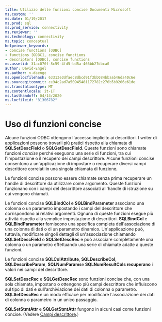```yaml
---
title: Utilizzo delle funzioni concise Documenti Microsoft
ms.custom: ''
ms.date: 01/19/2017
ms.prod: sql
ms.prod_service: connectivity
ms.reviewer: ''
ms.technology: connectivity
ms.topic: conceptual
helpviewer_keywords:
- concise functions [ODBC]
- functions [ODBC], concise functions
- descriptors [ODBC], concise functions
ms.assetid: 31ac070f-8c59-4fd5-bd5a-466bb27dbca0
author: David-Engel
ms.author: v-daenge
ms.openlocfilehash: 63313e3dfaec8dbcd91f3bb084bbaab46da40c6e
ms.sourcegitcommit: ce94c2ad7a50945481172782c270b5b0206e61de
ms.translationtype: MT
ms.contentlocale: it-IT
ms.lasthandoff: 04/14/2020
ms.locfileid: "81306782"
---
```

# <a name="using-concise-functions"></a>Uso di funzioni concise
Alcune funzioni ODBC ottengono l'accesso implicito ai descrittori. I writer di applicazioni possono trovarli più pratici rispetto alla chiamata di **SQLSetDescField** o **SQLGetDescField**. Queste funzioni sono chiamate funzioni *concise* perché eseguono una serie di funzioni, tra cui l'impostazione o il recupero dei campi descrittore. Alcune funzioni concise consentono a un'applicazione di impostare o recuperare diversi campi descrittore correlati in una singola chiamata di funzione.  
  
 Le funzioni concise possono essere chiamate senza prima recuperare un handle di descrittore da utilizzare come argomento. Queste funzioni funzionano con i campi del descrittore associati all'handle di istruzione su cui vengono chiamati.  
  
 Le funzioni concise **SQLBindCol** e **SQLBindParameter** associano una colonna o un parametro impostando i campi del descrittore che corrispondono ai relativi argomenti. Ognuna di queste funzioni esegue più attività rispetto alla semplice impostazione di descrittori. **SQLBindCol** e **SQLBindParameter** forniscono una specifica completa dell'associazione di una colonna di dati o di un parametro dinamico. Un'applicazione può, tuttavia, modificare singoli dettagli di un'associazione chiamando **SQLSetDescField** o **SQLSetDescRec** e può associare completamente una colonna o un parametro effettuando una serie di chiamate adatte a queste funzioni.  
  
 Le funzioni concise **SQLColAttribute**, **SQLDescribeCol**, **SQLDescribeParam**, **SQLNumParams**e **SQLNumResultCols recuperano i** valori nei campi del descrittore.  
  
 **SQLSetDescRec** e **SQLGetDescRec** sono funzioni concise che, con una sola chiamata, impostano o ottengono più campi descrittore che influiscono sul tipo di dati e sull'archiviazione dei dati di colonna o parametro. **SQLSetDescRec** è un modo efficace per modificare l'associazione dei dati di colonna o parametro in un unico passaggio.  
  
 **SQLSetStmtAttr** e **SQLGetStmtAttr** fungono in alcuni casi come funzioni concise. (Vedere [Campi descrittore](../../../odbc/reference/develop-app/descriptor-fields.md).)
